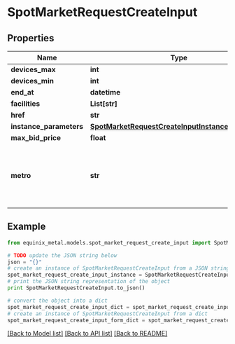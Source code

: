 # SpotMarketRequestCreateInput


## Properties
Name | Type | Description | Notes
------------ | ------------- | ------------- | -------------
**devices_max** | **int** |  | [optional] 
**devices_min** | **int** |  | [optional] 
**end_at** | **datetime** |  | [optional] 
**facilities** | **List[str]** |  | [optional] 
**href** | **str** |  | [optional] 
**instance_parameters** | [**SpotMarketRequestCreateInputInstanceParameters**](SpotMarketRequestCreateInputInstanceParameters.md) |  | [optional] 
**max_bid_price** | **float** |  | [optional] 
**metro** | **str** | The metro ID or code the spot market request will be created in. | [optional] 

## Example

```python
from equinix_metal.models.spot_market_request_create_input import SpotMarketRequestCreateInput

# TODO update the JSON string below
json = "{}"
# create an instance of SpotMarketRequestCreateInput from a JSON string
spot_market_request_create_input_instance = SpotMarketRequestCreateInput.from_json(json)
# print the JSON string representation of the object
print SpotMarketRequestCreateInput.to_json()

# convert the object into a dict
spot_market_request_create_input_dict = spot_market_request_create_input_instance.to_dict()
# create an instance of SpotMarketRequestCreateInput from a dict
spot_market_request_create_input_form_dict = spot_market_request_create_input.from_dict(spot_market_request_create_input_dict)
```
[[Back to Model list]](../README.md#documentation-for-models) [[Back to API list]](../README.md#documentation-for-api-endpoints) [[Back to README]](../README.md)


